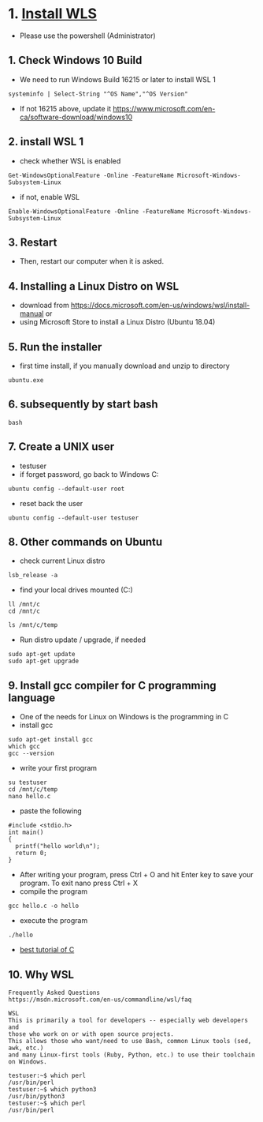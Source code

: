 # 1. [Install WLS](https://medium.com/@gmusumeci/linux-on-windows-totally-how-to-install-wsl-1-and-wsl-2-307c9dd38a36)
* Please use the powershell (Administrator)
## 1. Check Windows 10 Build
* We need to run Windows Build 16215 or later to install WSL 1
```
systeminfo | Select-String "^OS Name","^OS Version"
```
* If not 16215 above, update it https://www.microsoft.com/en-ca/software-download/windows10

## 2. install WSL 1
* check whether WSL is enabled
```
Get-WindowsOptionalFeature -Online -FeatureName Microsoft-Windows-Subsystem-Linux
```
* if not, enable WSL
```
Enable-WindowsOptionalFeature -Online -FeatureName Microsoft-Windows-Subsystem-Linux
```
## 3. Restart 
* Then, restart our computer when it is asked.

## 4. Installing a Linux Distro on WSL
* download from https://docs.microsoft.com/en-us/windows/wsl/install-manual
or 
* using Microsoft Store to install a Linux Distro (Ubuntu 18.04)

## 5. Run the installer
* first time install, if you manually download and unzip to directory
```
ubuntu.exe 
```

## 6. subsequently by start bash
```
bash
```

## 7. Create a UNIX user
* testuser 
* if forget password, go back to Windows C:
```
ubuntu config --default-user root
```
* reset back the user
```
ubuntu config --default-user testuser
```
## 8. Other commands on Ubuntu
* check current Linux distro
```
lsb_release -a
```

* find your local drives mounted (C:)
```
ll /mnt/c
cd /mnt/c

ls /mnt/c/temp
```
* Run distro update / upgrade, if needed
```
sudo apt-get update
sudo apt-get upgrade
```

## 9. Install gcc compiler for C programming language
* One of the needs for Linux on Windows is the programming in C
* install gcc
```
sudo apt-get install gcc
which gcc
gcc --version
```
* write your first program
```
su testuser
cd /mnt/c/temp
nano hello.c
```
* paste the following
```
#include <stdio.h>
int main()
{
  printf("hello world\n");
  return 0;
}
```
* After writing your program, press Ctrl + O and hit Enter key to save your program. To exit nano press Ctrl + X
* compile the program
```
gcc hello.c -o hello
```
* execute the program
```
./hello
```
* [best tutorial of C](https://beginnersbook.com/2014/01/c-tutorial-for-beginners-with-examples/)


## 10. Why WSL
```
Frequently Asked Questions
https://msdn.microsoft.com/en-us/commandline/wsl/faq

WSL
This is primarily a tool for developers -- especially web developers and 
those who work on or with open source projects. 
This allows those who want/need to use Bash, common Linux tools (sed, awk, etc.) 
and many Linux-first tools (Ruby, Python, etc.) to use their toolchain on Windows.

testuser:~$ which perl
/usr/bin/perl
testuser:~$ which python3
/usr/bin/python3
testuser:~$ which perl
/usr/bin/perl


```
